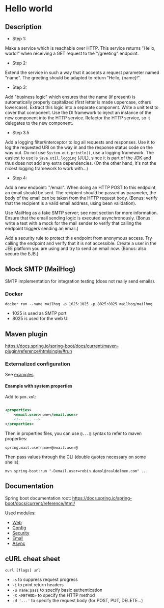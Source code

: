 # Hello world

## Description

* Step 1:

Make a service which is reachable over HTTP.
This service returns "Hello, world!" when receiving a GET request to the "/greeting" endpoint.

* Step 2:

Extend the service in such a way that it accepts a request parameter named "name".
The greeting should be adapted to return "Hello, {name}!".

* Step 3:

Add "business logic" which ensures that the name (if present) is automatically properly capitalized (first letter is made uppercase, others lowercase).
Extract this logic into a separate component.
Write a unit test to cover that component.
Use the DI framework to inject an instance of the new component into the HTTP service.
Refactor the HTTP service, so it delegates to the new component.

* Step 3.5

Add a logging filter/interceptor to log all requests and responses.
Use it to log the requested URI on the way in and the response status code on the way out.
Do not use `System.out.println()`, use a logging framework.
The easiest to use is `java.util.logging` (JUL), since it is part of the JDK and thus does not add any extra dependencies.
(On the other hand, it's not the nicest logging framework to work with...)

* Step 4:

Add a new endpoint: "/email".
When doing an HTTP POST to this endpoint, an email should be sent.
The recipient should be passed as parameter, the body of the email can be taken from the HTTP request body.
(Bonus: verify that the recipient is a valid email address, using bean validation).

Use MailHog as a fake SMTP server; see next section for more information.
Ensure that the email sending logic is executed asynchronously.
(Bonus: write a test with a mock for the mail sender to verify that calling the endpoint triggers sending an email.)

Add a security rule to protect this endpoint from anonymous access.
Try calling the endpoint and verify that it is not accessible.
Create a user in the JEE platform you are using and try to send an email now.
(Bonus: also secure the EJB.)

## Mock SMTP (MailHog)

SMTP implementation for integration testing (does not really send emails).

### Docker

    docker run --name mailhog -p 1025:1025 -p 8025:8025 mailhog/mailhog

* 1025 is used as SMTP port
* 8025 is used for the web UI

## Maven plugin

https://docs.spring.io/spring-boot/docs/current/maven-plugin/reference/htmlsingle/#run

### Externalized configuration

See [examples](https://docs.spring.io/spring-boot/docs/current/maven-plugin/reference/htmlsingle/#run.examples).

#### Example with system properties

Add to `pom.xml`:

```xml

<properties>
    <email.user>none</email.user>
    <!-- ... -->
</properties>
```

Then in properties files, you can use `@...@` syntax to refer to maven properties:

```
spring.mail.username=@email.user@
```

Then pass values through the CLI (double quotes necessary on some shells):

    mvn spring-boot:run "-Demail.user=robin.demol@realdolmen.com" ...

## Documentation

Spring boot documentation root: https://docs.spring.io/spring-boot/docs/current/reference/html/

Used modules:

- [Web](https://docs.spring.io/spring-boot/docs/current/reference/html/features.html#features.developing-web-applications.spring-mvc)
- [Config](https://docs.spring.io/spring-boot/docs/current/reference/html/features.html#features.external-config)
- [Security](https://docs.spring.io/spring-boot/docs/current/reference/html/features.html#features.security)
- [Email](https://docs.spring.io/spring-boot/docs/current/reference/html/features.html#features.email)
- [Async](https://docs.spring.io/spring-boot/docs/current/reference/html/features.html#features.task-execution-and-scheduling)

## cURL cheat sheet

    curl [flags] url

- `-s` to suppress request progress
- `-i` to print return headers
- `-u name:pass` to specify basic authentication
- `-X <METHOD>` to specify the HTTP method
- `-d '...'` to specify the request body (for POST, PUT, DELETE...)
